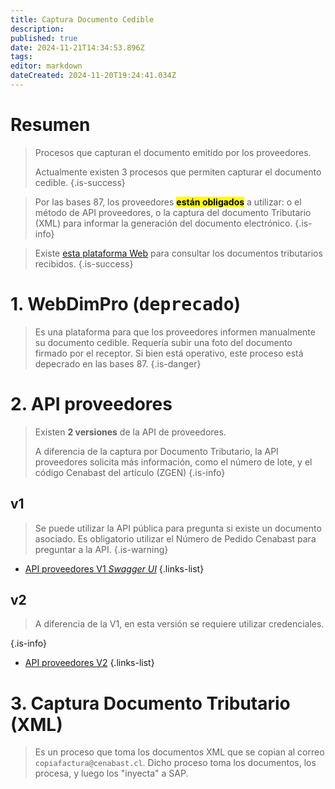 ```yaml
---
title: Captura Documento Cedible
description: 
published: true
date: 2024-11-21T14:34:53.896Z
tags: 
editor: markdown
dateCreated: 2024-11-20T19:24:41.034Z
---
```


# Resumen
> Procesos que capturan el documento emitido por los proveedores.
> 
> Actualmente existen 3 procesos que permiten capturar el documento cedible.
{.is-success}

> Por las bases 87, los proveedores **<mark>están obligados</mark>** a utilizar: o el método de API proveedores, o la captura del documento Tributario (XML) para informar la generación del documento electrónico.
{.is-info}

> Existe [esta plataforma Web](/business/flujo-de-facturacion/recepcion-conforme/web-ui-consulta-documentos) para consultar los documentos tributarios recibidos.
{.is-success}



# 1. WebDimPro (<kbd>deprecado</kbd>)

> Es una plataforma para que los proveedores informen manualmente su documento cedible. Requería subir una foto del documento firmado por el receptor. Si bien está operativo, este proceso está depecrado en las bases 87.
{.is-danger}


# 2. API proveedores

> Existen **2 versiones** de la API de proveedores. 
> 
> A diferencia de la captura por Documento Tributario, la API proveedores solicita más información, como el número de lote, y el código Cenabast del artículo (ZGEN)
{.is-info}

## v1

> Se puede utilizar la API pública para pregunta si existe un documento asociado. Es obligatorio utilizar el Número de Pedido Cenabast para preguntar a la API.
{.is-warning}


- [API proveedores V1 *Swagger UI*](https://aplicacionesweb.cenabast.cl/webapi/swagger/ui/index#!/Public/Public_Get_Cedible)
{.links-list}

## v2

> A diferencia de la V1, en esta versión se requiere utilizar credenciales.
> 
{.is-info}

- [API proveedores V2](https://testaplicacionesweb.cenabast.cl/WebApi2/documentacion/index.html#!/Public/Public_Get_Cedible)
{.links-list}

# 3. Captura Documento Tributario (XML)

> Es un proceso que toma los documentos XML que se copian al correo `copiafactura@cenabast.cl`. Dicho proceso toma los documentos, los procesa, y luego los "inyecta" a SAP.
